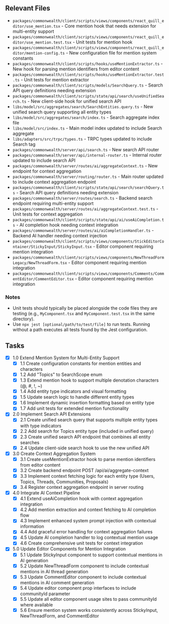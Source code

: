 ## Relevant Files

- `packages/commonwealth/client/scripts/views/components/react_quill_editor/use_mention.tsx` - Core mention hook that needs extension for multi-entity support
- `packages/commonwealth/client/scripts/views/components/react_quill_editor/use_mention.test.tsx` - Unit tests for mention hook
- `packages/commonwealth/client/scripts/views/components/react_quill_editor/mention-config.ts` - New configuration file for mention system constants
- `packages/commonwealth/client/scripts/hooks/useMentionExtractor.ts` - New hook for parsing mention identifiers from editor content
- `packages/commonwealth/client/scripts/hooks/useMentionExtractor.test.ts` - Unit tests for mention extractor
- `packages/commonwealth/client/scripts/models/SearchQuery.ts` - Search API query definitions needing extension
- `packages/commonwealth/client/scripts/state/api/search/useUnifiedSearch.ts` - New client-side hook for unified search API
- `libs/model/src/aggregates/search/SearchEntities.query.ts` - New unified search query supporting all entity types
- `libs/model/src/aggregates/search/index.ts` - Search aggregate index file
- `libs/model/src/index.ts` - Main model index updated to include Search aggregate
- `libs/adapters/src/trpc/types.ts` - TRPC types updated to include Search tag
- `packages/commonwealth/server/api/search.ts` - New search API router
- `packages/commonwealth/server/api/internal-router.ts` - Internal router updated to include search API
- `packages/commonwealth/server/routes/ai/aggregateContext.ts` - New endpoint for context aggregation
- `packages/commonwealth/server/routing/router.ts` - Main router updated to include context aggregation endpoint
- `packages/commonwealth/client/scripts/state/api/search/searchQuery.ts` - Search API query definitions needing extension
- `packages/commonwealth/server/routes/search.ts` - Backend search endpoint requiring multi-entity support
- `packages/commonwealth/server/routes/ai/aggregateContext.test.ts` - Unit tests for context aggregation
- `packages/commonwealth/client/scripts/state/api/ai/useAiCompletion.ts` - AI completion hook needing context integration
- `packages/commonwealth/server/routes/ai/aiCompletionHandler.ts` - Backend AI handler needing context injection
- `packages/commonwealth/client/scripts/views/components/StickEditorContainer/StickyInput/StickyInput.tsx` - Editor component requiring mention integration
- `packages/commonwealth/client/scripts/views/components/NewThreadFormLegacy/NewThreadForm.tsx` - Editor component requiring mention integration
- `packages/commonwealth/client/scripts/views/components/Comments/CommentEditor/CommentEditor.tsx` - Editor component requiring mention integration

### Notes

- Unit tests should typically be placed alongside the code files they are testing (e.g., `MyComponent.tsx` and `MyComponent.test.tsx` in the same directory).
- Use `npx jest [optional/path/to/test/file]` to run tests. Running without a path executes all tests found by the Jest configuration.

## Tasks

- [x] 1.0 Extend Mention System for Multi-Entity Support
  - [x] 1.1 Create configuration constants for mention entities and characters
  - [x] 1.2 Add "Topics" to SearchScope enum
  - [x] 1.3 Extend mention hook to support multiple denotation characters (@, #, !, ~)
  - [x] 1.4 Add entity type indicators and visual formatting
  - [x] 1.5 Update search logic to handle different entity types
  - [x] 1.6 Implement dynamic insertion formatting based on entity type
  - [x] 1.7 Add unit tests for extended mention functionality
- [x] 2.0 Implement Search API Extensions
  - [x] 2.1 Create unified search query that supports multiple entity types with type indicators
  - [x] 2.2 Add search for Topics entity type (included in unified query)
  - [x] 2.3 Create unified search API endpoint that combines all entity searches
  - [x] 2.4 Update client-side search hook to use the new unified API
- [x] 3.0 Create Context Aggregation System
  - [x] 3.1 Create useMentionExtractor hook to parse mention identifiers from editor content
  - [x] 3.2 Create backend endpoint POST /api/ai/aggregate-context
  - [x] 3.3 Implement context fetching logic for each entity type (Users, Topics, Threads, Communities, Proposals)
  - [x] 3.4 Register context aggregation endpoint in server routing
- [x] 4.0 Integrate AI Context Pipeline
  - [x] 4.1 Extend useAiCompletion hook with context aggregation integration
  - [x] 4.2 Add mention extraction and context fetching to AI completion flow
  - [x] 4.3 Implement enhanced system prompt injection with contextual information
  - [x] 4.4 Add graceful error handling for context aggregation failures
  - [x] 4.5 Update AI completion handler to log contextual mention usage
  - [x] 4.6 Create comprehensive unit tests for context integration
- [x] 5.0 Update Editor Components for Mention Integration 
  - [x] 5.1 Update StickyInput component to support contextual mentions in AI generation
  - [x] 5.2 Update NewThreadForm component to include contextual mentions in AI thread generation
  - [x] 5.3 Update CommentEditor component to include contextual mentions in AI comment generation
  - [x] 5.4 Update editor component prop interfaces to include communityId parameter
  - [x] 5.5 Update all editor component usage sites to pass communityId where available
  - [x] 5.6 Ensure mention system works consistently across StickyInput, NewThreadForm, and CommentEditor
